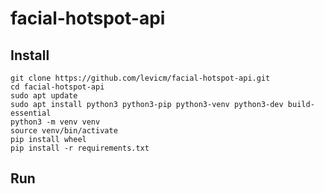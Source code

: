 # facial-hotspot-api
## Install
```shell
git clone https://github.com/levicm/facial-hotspot-api.git
cd facial-hotspot-api
sudo apt update
sudo apt install python3 python3-pip python3-venv python3-dev build-essential
python3 -m venv venv
source venv/bin/activate
pip install wheel
pip install -r requirements.txt
```
## Run
